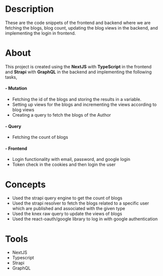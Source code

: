 # Description
These are the code snippets of the frontend and backend where we are fetching the blogs, blog count, updating the blog views in the backend, and implementing the login in frontend.


# About
This project is created using the **NextJS** with **TypeScript** in the frontend and **Strapi** with **GraphQL** in the backend and implementing the following tasks,
#### -  **Mutation**
-  Fetching the id of the blogs and storing the results in a variable.
-  Setting up views for the blogs and incrementing the views according to blog views
-  Creating a query to fetch the blogs of the Author


#### -  **Query**
-  Fetching the count of blogs


#### -  **Frontend**
-  Login functionality with email, password, and google login
-  Token check in the cookies and then login the user


# Concepts
-  Used the strapi query engine to get the count of blogs
-  Used the strapi resolver to fetch the blogs related to a specific user which are published and associated with the given type
- Used the knex raw query to update the views of blogs
- Used the react-oauth/google library to log in with google authentication


# Tools
-  NextJS
-  Typescript
-  Strapi
-  GraphQL